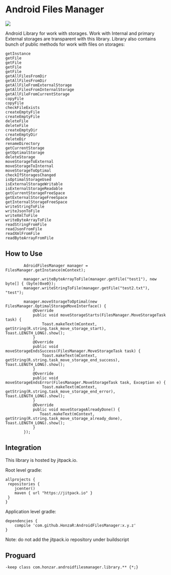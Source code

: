 # Android Files Manager

[![](https://jitpack.io/v/HonzaR/AndroidFilesManager.svg)](https://jitpack.io/#HonzaR/AndroidFilesManager)

Android Library for work with storages. Work with Internal and primary External storages are transparent with this library.
Library also contains bunch of public methods for work with files on storages:

    getInstance
    getFile
    getFile
    getFile
    getFile
    getAllFilesFromDir
    getAllFilesFromDir
    getAllFileFromExternalStorage
    getAllFilesFromInternalStorage
    getAllFileFromCurrentStorage
    copyFile
    copyFile
    checkFileExists
    createEmptyFile
    createEmptyFile
    deleteFile
    deleteFile
    createEmptyDir
    createEmptyDir
    deleteDir
    renameDirectory
    getCurrentStorage
    getOptimalStorage
    deleteStorage
    moveStorageToExternal
    moveStorageToInternal
    moveStorageToOptimal
    checkIfStoragesChanged
    isOptimalStorageUsed
    isExternalStorageWritable
    isExternalStorageReadable
    getCurrentStorageFreeSpace
    getExternalStorageFreeSpace
    getInternalStorageFreeSpace
    writeStringToFile
    writeJsonToFile
    writeXmlToFile
    writeByteArrayToFile
    readStringFromFile
    readJsonFromFile
    readXmlFromFile
    readByteArrayFromFile


## How to Use
```
        AdroidFilesManager manager = FilesManager.getInstance(mContext);

        manager.writeByteArrayToFile(manager.getFile("test1"), new byte[] { (byte)0xe0});
        manager.writeStringToFile(manager.getFile("test2.txt"), "test");

        manager.moveStorageToOptimal(new FilesManager.OptimalStorageMoveInterface() {
            @Override
            public void moveStorageStarts(FilesManager.MoveStorageTask task) {
                Toast.makeText(mContext, getString(R.string.task_move_storage_start), Toast.LENGTH_LONG).show();
            }
            @Override
            public void moveStorageEndsSuccess(FilesManager.MoveStorageTask task) {
                Toast.makeText(mContext, getString(R.string.task_move_storage_end_success), Toast.LENGTH_LONG).show();
            }
            @Override
            public void moveStorageEndsError(FilesManager.MoveStorageTask task, Exception e) {
                Toast.makeText(mContext, getString(R.string.task_move_storage_end_error), Toast.LENGTH_LONG).show();
            }
            @Override
            public void moveStorageAlreadyDone() {
               Toast.makeText(mContext, getString(R.string.task_move_storage_already_done), Toast.LENGTH_LONG).show();
            }
        });
```

## Integration
This library is hosted by jitpack.io.

Root level gradle:
```
allprojects {
 repositories {
    jcenter()
    maven { url "https://jitpack.io" }
 }
}
```

Application level gradle:
```
dependencies {
    compile 'com.github.HonzaR:AndroidFilesManager:x.y.z'
}
```
Note: do not add the jitpack.io repository under buildscript

## Proguard
```
-keep class com.honzar.androidfilesmanager.library.** {*;}
```
